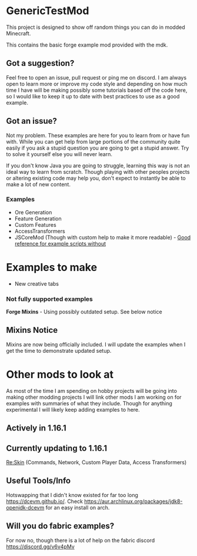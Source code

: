 GenericTestMod
======
This project is designed to show off random things you can do in modded Minecraft.

This contains the basic forge example mod provided with the mdk.

## Got a suggestion?
Feel free to open an issue, pull request or ping me on discord. I am always open to learn more or improve my code style
and depending on how much time I have will be making possibly some tutorials based off the code here, so I would like to
keep it up to date with best practices to use as a good example.

## Got an issue?
Not my problem. These examples are here for you to learn from or have fun with.
While you can get help from large portions of the community quite easily if you ask a stupid question you are going to get a stupid answer.
Try to solve it yourself else you will never learn.

If you don't know Java you are going to struggle, learning this way is not an ideal way to learn from scratch.
Though playing with other peoples projects or altering existing code may help you, don't expect to instantly be able to make a lot of new content.

### Examples
 * Ore Generation  
 * Feature Generation  
 * Custom Features  
 * AccessTransformers  
 * JSCoreMod (Though with custom help to make it more readable) - [Good reference for example scripts without](https://github.com/MinecraftForge/CoreMods/tree/e6fed88bfcb29bc062c04310f18ebe2777582d03/src/test/javascript)

# Examples to make
 * New creative tabs

### Not fully supported examples
**Forge Mixins** - Using possibly outdated setup. See below notice

## Mixins Notice
Mixins are now being officially included. I will update the examples when I get the time to demonstrate updated setup.

# Other mods to look at
As most of the time I am spending on hobby projects will be going into making other modding projects I will link other mods
I am working on for examples with summaries of what they include. Though for anything experimental I will likely keep adding
examples to here.
## Actively in 1.16.1
## Currently updating to 1.16.1 
[Re:Skin](https://github.com/sekwah41/Re-Skin/tree/forge-1.16.1) (Commands, Network, Custom Player Data, Access Transformers)

## Useful Tools/Info
Hotswapping that I didn't know existed for far too long
https://dcevm.github.io/.
Check https://aur.archlinux.org/packages/jdk8-openjdk-dcevm for an easy install on arch.

## Will you do fabric examples?
For now no, though there is a lot of help on the fabric discord https://discord.gg/v6v4pMv
